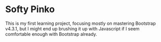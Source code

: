 # Softy Pinko

This is my first learning project, focusing mostly on mastering Bootstrap v4.3.1, but I might end up brushing it up with Javascript
if I seem comfortable enough with Bootstrap already.

